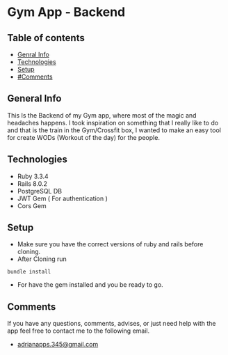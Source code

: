 # Gym App - Backend

## Table of contents
* [Genral Info](#general-info)
* [Technologies](#technologies)
* [Setup](#setup)
* [#Comments](#comments)


## General Info
This Is the Backend of my Gym app, where most of the magic and headaches happens. I took inspiration on something that I really like to do and that is the train in the Gym/Crossfit box, I wanted to make an easy tool for create WODs (Workout of the day) for the people.

## Technologies

* Ruby 3.3.4
* Rails 8.0.2
* PostgreSQL DB
* JWT Gem ( For authentication )
* Cors Gem

## Setup

* Make sure you have the correct versions of ruby and rails before cloning.
* After Cloning run 
```
bundle install

```
* For have the gem installed and you be ready to go.

## Comments

If you have any questions, comments, advises, or just need help with the app feel free to contact me to the following email.
* adrianapps.345@gmail.com